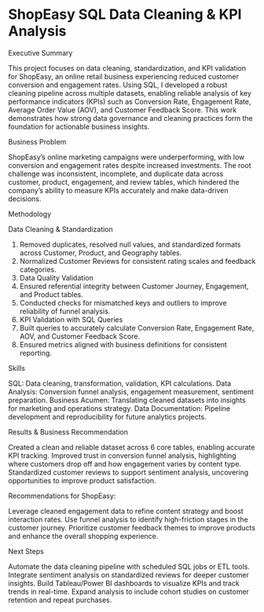 # ShopEasy SQL Data Cleaning & KPI Analysis
Executive Summary

This project focuses on data cleaning, standardization, and KPI validation for ShopEasy, an online retail business experiencing reduced customer conversion and engagement rates. Using SQL, I developed a robust cleaning pipeline across multiple datasets, enabling reliable analysis of key performance indicators (KPIs) such as Conversion Rate, Engagement Rate, Average Order Value (AOV), and Customer Feedback Score. This work demonstrates how strong data governance and cleaning practices form the foundation for actionable business insights.

Business Problem

ShopEasy’s online marketing campaigns were underperforming, with low conversion and engagement rates despite increased investments. The root challenge was inconsistent, incomplete, and duplicate data across customer, product, engagement, and review tables, which hindered the company’s ability to measure KPIs accurately and make data-driven decisions.

Methodology

Data Cleaning & Standardization

1. Removed duplicates, resolved null values, and standardized formats across Customer, Product, and Geography tables.
2. Normalized Customer Reviews for consistent rating scales and feedback categories.
3. Data Quality Validation
4. Ensured referential integrity between Customer Journey, Engagement, and Product tables.
5. Conducted checks for mismatched keys and outliers to improve reliability of funnel analysis.
6. KPI Validation with SQL Queries
7. Built queries to accurately calculate Conversion Rate, Engagement Rate, AOV, and Customer Feedback Score.
8. Ensured metrics aligned with business definitions for consistent reporting.

Skills

SQL: Data cleaning, transformation, validation, KPI calculations.
Data Analysis: Conversion funnel analysis, engagement measurement, sentiment preparation.
Business Acumen: Translating cleaned datasets into insights for marketing and operations strategy.
Data Documentation: Pipeline development and reproducibility for future analytics projects.

Results & Business Recommendation

Created a clean and reliable dataset across 6 core tables, enabling accurate KPI tracking.
Improved trust in conversion funnel analysis, highlighting where customers drop off and how engagement varies by content type.
Standardized customer reviews to support sentiment analysis, uncovering opportunities to improve product satisfaction.

Recommendations for ShopEasy:

Leverage cleaned engagement data to refine content strategy and boost interaction rates.
Use funnel analysis to identify high-friction stages in the customer journey.
Prioritize customer feedback themes to improve products and enhance the overall shopping experience.

Next Steps

Automate the data cleaning pipeline with scheduled SQL jobs or ETL tools.
Integrate sentiment analysis on standardized reviews for deeper customer insights.
Build Tableau/Power BI dashboards to visualize KPIs and track trends in real-time.
Expand analysis to include cohort studies on customer retention and repeat purchases.
